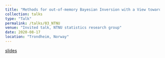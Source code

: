 ```yaml
---
title: "Methods for out-of-memory Bayesian Inversion with a View towards Optimal Design of Experiments"
collection: talks
type: "Talk"
permalink: /talks/03_NTNU
venue: "Invited talk, NTNU statistics research group"
date: 2020-08-17
location: "Trondheim, Norway"
---
```


[slides](/talks/03_NTNU.pdf)
